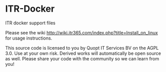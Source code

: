 # ITR-Docker
ITR docker support files

Please see the wiki http://wiki.itr365.com/index.php?title=Install_on_linux for usage instructions.

This source code is licensed to you by Quopt IT Services BV on the AGPL 3.0. Use at your own risk. Derived works will automatically be open source as well. Please share your code with the community so we can learn from you!

